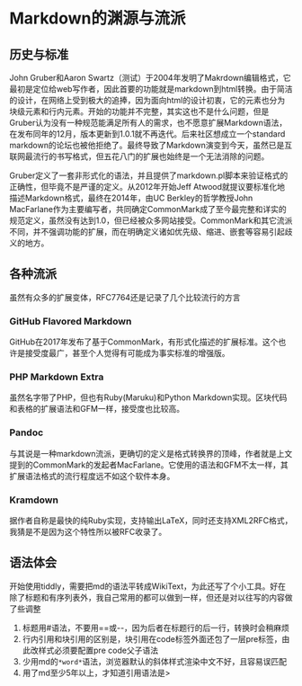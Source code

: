 # Markdown的渊源与流派

## 历史与标准

John Gruber和Aaron Swartz（测试）于2004年发明了Makrdown编辑格式，它最初是定位给web写作者，因此首要的功能就是markdown到html转换。由于简洁的设计，在网络上受到极大的追捧，因为面向html的设计初衷，它的元素也分为块级元素和行内元素。开始的功能并不完整，其实这也不是什么问题，但是Gruber认为没有一种规范能满足所有人的需求，也不愿意扩展Markdown语法，在发布同年的12月，版本更新到1.0.1就不再迭代。后来社区想成立一个standard markdown的论坛也被他拒绝了。最终导致了Markdown演变到今天，虽然已是互联网最流行的书写格式，但五花八门的扩展也始终是一个无法消除的问题。

Gruber定义了一套非形式化的语法，并且提供了markdown.pl脚本来验证格式的正确性，但毕竟不是严谨的定义。从2012年开始Jeff Atwood就提议要标准化地描述Markdown格式，最终在2014年，由UC Berkley的哲学教授John MacFarlane作为主要编写者，共同确定CommonMark成了至今最完整和详实的规范定义，虽然没有达到1.0，但已经被众多网站接受。CommonMark和其它流派不同，并不强调功能的扩展，而在明确定义诸如优先级、缩进、嵌套等容易引起歧义的地方。

## 各种流派

虽然有众多的扩展变体，RFC7764还是记录了几个比较流行的方言

### GitHub Flavored Markdown

GitHub在2017年发布了基于CommonMark，有形式化描述的扩展标准。这个也许是接受度最广，甚至个人觉得有可能成为事实标准的增强版。

### PHP Markdown Extra

虽然名字带了PHP，但也有Ruby(Maruku)和Python Markdown实现。区块代码和表格的扩展语法和GFM一样，接受度也比较高。

### Pandoc

与其说是一种markdown流派，更确切的定义是格式转换界的顶峰，作者就是上文提到的CommonMark的发起者MacFarlane。它使用的语法和GFM不太一样，其扩展语法格式的流行程度远不如这个软件本身。

### Kramdown

据作者自称是最快的纯Ruby实现，支持输出LaTeX，同时还支持XML2RFC格式，我猜是不是因为这个特性所以被RFC收录了。

## 语法体会

开始使用tiddly，需要把md的语法平转成WikiText，为此还写了个小工具。好在除了标题和有序列表外，我自己常用的都可以做到一样，但还是对以往写的内容做了些调整

1. 标题用#语法，不要用==或--，因为后者在标题行的后一行，转换时会稍麻烦
1. 行内引用和块引用的区别是，块引用在code标签外面还包了一层pre标签，由此改样式必须要配置pre code父子语法
1. 少用md的`*word*`语法，浏览器默认的斜体样式渲染中文不好，且容易误匹配
1. 用了md至少5年以上，才知道引用语法是>